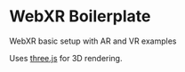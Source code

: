 # WebXR Boilerplate
WebXR basic setup with AR and VR examples

Uses [three.js](https://threejs.org/) for 3D rendering.

